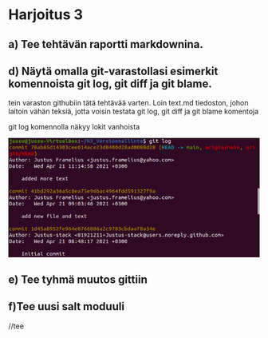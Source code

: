 # Harjoitus 3

## a) Tee tehtävän raportti markdownina.

## d) Näytä omalla git-varastollasi esimerkit komennoista git log, git diff ja git blame.

tein varaston githubiin tätä tehtävää varten. Loin text.md tiedoston, johon laitoin vähän teksiä, jotta voisin testata git log, git diff ja git blame komentoja

git log komennolla näkyy lokit vanhoista 

![kuva1](/images/kuva1.png)

## e) Tee tyhmä muutos gittiin



## f)Tee uusi salt moduuli

//tee 


